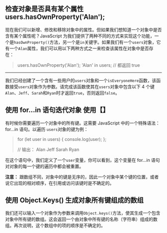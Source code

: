 





## 检查对象是否具有某个属性 users.hasOwnProperty('Alan');

现在我们可以新增、修改和移除对象中的属性。但如果我们想知道一个对象中是否含有某个属性呢？JavaScript 为我们提供了两种不同的方式来实现这个功能，一个是`hasOwnProperty()`方法，另一个是`in`关键字。如果我们有一个`users`对象，它有一个`Alan`属性，我们可以用以下两种方式之一来检查该属性在对象中是否存在：

> users.hasOwnProperty('Alan');
> 'Alan' in users;
> // 都返回 true



------



我们已经创建了一个含有一些用户的`users`对象和一个`isEveryoneHere`函数，该函数接受`users`对象作为参数。请完成该函数使其在`users`对象中包含以下 4 个键`Alan`、`Jeff`、`Sarah`和`Ryan`时才返回`true`，否则返回`false`。





## 使用 for...in 语句迭代对象 使用【】

有时候你需要遍历一个对象中的所有键。这需要 JavaScript 中的一个特殊语法：for...in 语句。以遍历 `users`对象的键为例：

> for (let user in users) {
>   console.log(user);
> };
>
> // 输出：
> Alan
> Jeff
> Sarah
> Ryan

在这个语句中，我们定义了一个`user`变量，你可以看到，这个变量在 for...in 语句对对象的每一个键的遍历中都会被重置。

**注意：**
跟数组不同，对象中的键是无序的，因此一个对象中某个键的位置，或者说它出现的相对顺序，在引用或访问该键时是不确定的。





## 使用 Object.Keys() 生成对象所有键组成的数组 

我们还可以输入一个对象作为参数来调用`Object.keys()`方法，使其生成一个包含对象中所有键的数组。这会返回一个由对象中所有键的名称（字符串）组成的数组。再次说明，这个数组中的项的顺序是不确定的。